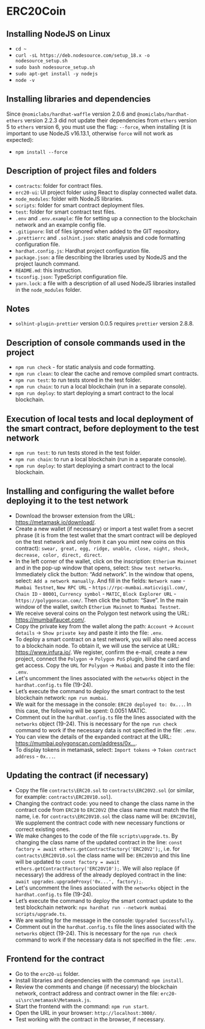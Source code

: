 # ERC20Coin

## Installing NodeJS on Linux

- `cd ~`
- `curl -sL https://deb.nodesource.com/setup_18.x -o nodesource_setup.sh`
- `sudo bash nodesource_setup.sh`
- `sudo apt-get install -y nodejs`
- `node -v`

## Installing libraries and dependencies

Since `@nomiclabs/hardhat-waffle` version 2.0.6 and `@nomiclabs/hardhat-ethers` version 2.2.3 did not update their dependencies from `ethers` version 5 to `ethers` version 6, you must use the flag: `--force`, when installing (it is important to use NodeJS v16.13.1, otherwise `force` will not work as expected):

- `npm install --force`

## Description of project files and folders

- `contracts`: folder for contract files.
- `erc20-ui`: UI project folder using React to display connected wallet data.
- `node_modules`: folder with NodeJS libraries.
- `scripts`: folder for smart contract deployment files.
- `test`: folder for smart contract test files.
- `.env` and `.env.example`: file for setting up a connection to the blockchain network and an example config file.
- `.gitignore`: list of files ignored when added to the GIT repository.
- `.prettierrc` and `.solhint.json`: static analysis and code formatting configuration file.
- `hardhat.config.js`: Hardhat project configuration file.
- `package.json`: a file describing the libraries used by NodeJS and the project launch command.
- `README.md`: this instruction.
- `tsconfig.json`: TypeScript configuration file.
- `yarn.lock`: a file with a description of all used NodeJS libraries installed in the `node_modules` folder.

## Notes

- `solhint-plugin-prettier` version 0.0.5 requires `prettier` version 2.8.8.

## Description of console commands used in the project

- `npm run check` - for static analysis and code formatting.
- `npm run clean`: to clear the cache and remove compiled smart contracts.
- `npm run test`: to run tests stored in the test folder.
- `npm run chain`: to run a local blockchain (run in a separate console).
- `npm run deploy`: to start deploying a smart contract to the local blockchain.

## Execution of local tests and local deployment of the smart contract, before deployment to the test network

- `npm run test`: to run tests stored in the test folder.
- `npm run chain`: to run a local blockchain (run in a separate console).
- `npm run deploy`: to start deploying a smart contract to the local blockchain.

## Installing and configuring the wallet before deploying it to the test network

- Download the browser extension from the URL: <https://metamask.io/download/>.
- Create a new wallet (if necessary) or import a test wallet from a secret phrase (it is from the test wallet that the smart contract will be deployed on the test network and only from it can you mint new coins on this contract): `swear, great, egg, ridge, unable, close, night, shock, decrease, color, direct, direct`.
- In the left corner of the wallet, click on the inscription: `Etherium Mainnet` and in the pop-up window that opens, select: `Show test networks`. Immediately click the button: “Add network”. In the window that opens, select: `Add a network manually`. And fill in the fields: `Network name` - `Mumbai Testnet`, `New RPC URL` - `https://rpc-mumbai.maticvigil.com/`, `Chain ID` - `80001`, `Currency symbol` - `MATIC`, `Block Explorer URL` - `https://polygonscan.com/`. Then click the button: “Save”. In the main window of the wallet, switch `Etherium Mainnet` to `Mumbai Testnet`.
- We receive several coins on the Polygon test network using the URL: <https://mumbaifaucet.com/>.
- Copy the private key from the wallet along the path: `Account` -> `Account details` -> `Show private key` and paste it into the file: `.env`.
- To deploy a smart contract on a test network, you will also need access to a blockchain node. To obtain it, we will use the service at URL: <https://www.infura.io/>. We register, confirm the e-mail, create a new project, connect the `Polygon` -> `Polygon PoS` plugin, bind the card and get access. Copy the `URL` for `Polygon` -> `Mumbai` and paste it into the file: `.env`.
- Let's uncomment the lines associated with the `networks` object in the `hardhat.config.ts` file (19-24).
- Let’s execute the command to deploy the smart contract to the test blockchain network: `npm run mumbai`.
- We wait for the message in the console: `ERC20 deployed to: 0x...`. In this case, the following will be spent: 0.0051 MATIC.
- Comment out in the `hardhat.config.ts` file the lines associated with the `networks` object (19-24). This is necessary for the `npm run check` command to work if the necessary data is not specified in the file: `.env`.
- You can view the details of the expanded contract at the URL: <https://mumbai.polygonscan.com/address/0x...>.
- To display tokens in metamask, select: `Import tokens` -> `Token contract address` - `0x...`.

## Updating the contract (if necessary)

- Copy the file `contracts\ERC20.sol` to `contracts\ERC20V2.sol` (or similar, for example: `contracts\ERC20V10.sol`).
- Changing the contract code: you need to change the class name in the contract code from `ERC20` to `ERC20V2` (the class name must match the file name, i.e. for `contracts\ERC20V10.sol` the class name will be: `ERC20V10`), We supplement the contract code with new necessary functions or correct existing ones.
- We make changes to the code of the file `scripts\upgrade.ts`. By changing the class name of the updated contract in the line: `const factory = await ethers.getContractFactory('ERC20V2');`, i.e. for `contracts\ERC20V10.sol` the class name will be: `ERC20V10` and this line will be updated to `const factory = await ethers.getContractFactory('ERC20V10');`. We will also replace (if necessary) the address of the already deployed contract in the line: `await upgrades.upgradeProxy('0x...', factory);`.
- Let's uncomment the lines associated with the `networks` object in the `hardhat.config.ts` file (19-24).
- Let’s execute the command to deploy the smart contract update to the test blockchain network: `npx hardhat run --network mumbai scripts/upgrade.ts`.
- We are waiting for the message in the console: `Upgraded Successfully`.
- Comment out in the `hardhat.config.ts` file the lines associated with the `networks` object (19-24). This is necessary for the `npm run check` command to work if the necessary data is not specified in the file: `.env`.

## Frontend for the contract

- Go to the `erc20-ui` folder.
- Install libraries and dependencies with the command: `npm install`.
- Review the comments and change (if necessary) the blockchain network, contract address and contract owner in the file: `erc20-ui\src\metamask\Metamask.js`.
- Start the frontend with the command: `npm run start`.
- Open the URL in your browser: `http://localhost:3000/`.
- Test working with the contract in the browser, if necessary.
